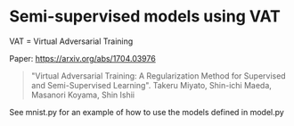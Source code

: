 Semi-supervised models using VAT
===

VAT = Virtual Adversarial Training
 
Paper: https://arxiv.org/abs/1704.03976

> "Virtual Adversarial Training: A Regularization Method for Supervised and 
> Semi-Supervised Learning".
> Takeru Miyato, Shin-ichi Maeda, Masanori Koyama, Shin Ishii

See mnist.py for an example of how to use the models defined in model.py

